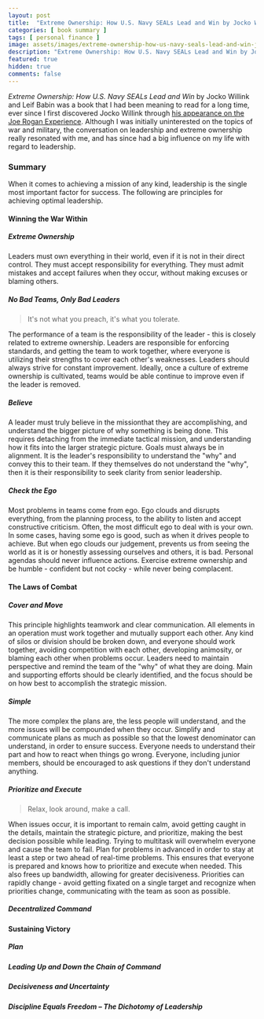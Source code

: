 ```yaml
---
layout: post
title:  "Extreme Ownership: How U.S. Navy SEALs Lead and Win by Jocko Willink and Leif Babin Book Summary"
categories: [ book summary ]
tags: [ personal finance ]
image: assets/images/extreme-ownership-how-us-navy-seals-lead-and-win-jocko-willink-leif-babin-book-summary.png
description: "Extreme Ownership: How U.S. Navy SEALs Lead and Win by Jocko Willink and Leif Babin Book Summary"
featured: true
hidden: true
comments: false
---
```


*Extreme Ownership: How U.S. Navy SEALs Lead and Win* by Jocko Willink and Leif Babin was a book that I had been meaning to read for a long time, ever since I first discovered Jocko Willink through [his appearance on the Joe Rogan Experience](https://www.youtube.com/watch?v=NnKcquMobHQ). Although I was initially uninterested on the topics of war and military, the conversation on leadership and extreme ownership really resonated with me, and has since had a big influence on my life with regard to leadership.

### Summary

When it comes to achieving a mission of any kind, leadership is the single most important factor for success. The following are principles for achieving optimal leadership.

#### Winning the War Within

##### Extreme Ownership

Leaders must own everything in their world, even if it is not in their direct control. They must accept responsibility for everything. They must admit mistakes and accept failures when they occur, without making excuses or blaming others.

##### No Bad Teams, Only Bad Leaders

> It's not what you preach, it's what you tolerate.

The performance of a team is the responsibility of the leader - this is closely related to extreme ownership. Leaders are responsible for enforcing standards, and getting the team to work together, where everyone is utilizing their strengths to cover each other's weaknesses. Leaders should always strive for constant improvement. Ideally, once a culture of extreme ownership is cultivated, teams would be able continue to improve even if the leader is removed.

##### Believe

A leader must truly believe in the missionthat they are accomplishing, and understand the bigger picture of why something is being done. This requires detaching from the immediate tactical mission, and understanding how it fits into the larger strategic picture. Goals must always be in alignment. It is the leader's responsibility to understand the "why" and convey this to their team. If they themselves do not understand the "why", then it is their responsibility to seek clarity from senior leadership.

##### Check the Ego

Most problems in teams come from ego. Ego clouds and disrupts everything, from the planning process, to the ability to listen and accept constructive criticism. Often, the most difficult ego to deal with is your own. In some cases, having some ego is good, such as when it drives people to achieve. But when ego clouds our judgement, prevents us from seeing the world as it is or honestly assessing ourselves and others, it is bad. Personal agendas should never influence actions. Exercise extreme ownership and be humble - confident but not cocky - while never being complacent.

#### The Laws of Combat

##### Cover and Move

This principle highlights teamwork and clear communication. All elements in an operation must work together and mutually support each other. Any kind of silos or division should be broken down, and everyone should work together, avoiding competition with each other, developing animosity, or blaming each other when problems occur. Leaders need to maintain perspective and remind the team of the "why" of what they are doing. Main and supporting efforts should be clearly identified, and the focus should be on how best to accomplish the strategic mission.

##### Simple

The more complex the plans are, the less people will understand, and the more issues will be compounded when they occur. Simplify and communicate plans as much as possible so that the lowest denominator can understand, in order to ensure success. Everyone needs to understand their part and how to react when things go wrong. Everyone, including junior members, should be encouraged to ask questions if they don't understand anything.

##### Prioritize and Execute

> Relax, look around, make a call.

When issues occur, it is important to remain calm, avoid getting caught in the details, maintain the strategic picture, and prioritize, making the best decision possible while leading. Trying to multitask will overwhelm everyone and cause the team to fail. Plan for problems in advanced in order to stay at least a step or two ahead of real-time problems. This ensures that everyone is prepared and knows how to prioritize and execute when needed. This also frees up bandwidth, allowing for greater decisiveness. Priorities can rapidly change - avoid getting fixated on a single target and recognize when priorities change, communicating with the team as soon as possible.

##### Decentralized Command

#### Sustaining Victory

##### Plan

##### Leading Up and Down the Chain of Command

##### Decisiveness and Uncertainty

##### Discipline Equals Freedom – The Dichotomy of Leadership
